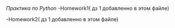 *Практика по Python*
-Homework1( дз 1 добавленно в этом файле)


-Homework2( дз 1 добавленно в этом файле)
